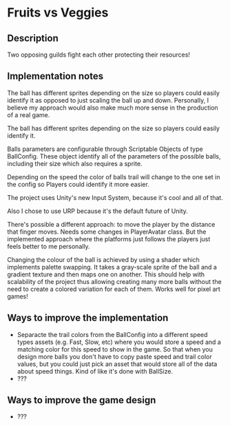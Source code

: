 # Fruits vs Veggies

## Description

Two opposing guilds fight each other protecting their resources!

## Implementation notes

The ball has different sprites depending on the size so players could easily identify it as opposed to just scaling the ball up and down. 
Personally, I believe my approach would also make much more sense in the production of a real game.

The ball has different sprites depending on the size so players could easily identify it.

Balls parameters are configurable through Scriptable Objects of type BallConfig. These object identify all of the parameters of the possible balls, including their size which also requires a sprite.

Depending on the speed the color of balls trail will change to the one set in the config so Players could identify it more easier.

The project uses Unity's new Input System, because it's cool and all of that.

Also I chose to use URP because it's the default future of Unity.

There's possible a different approach: to move the player by the distance that finger moves. Needs some changes in PlayerAvatar class. 
But the implemented approach where the platforms just follows the players just feels better to me personally.

Changing the colour of the ball is achieved by using a shader which implements palette swapping. It takes a gray-scale sprite of the ball and a gradient texture and then maps one on another. This should help with scalability of the project thus allowing creating many more balls without the need to create a colored variation for each of them. Works well for pixel art games!

## Ways to improve the implementation

- Separacte the trail colors from the BallConfig into a different speed types assets (e.g. Fast, Slow, etc) where you would store a speed and a matching color for this speed to show in the game. So that when you design more balls you don't have to copy paste speed and trail color values, but you could just pick an asset that would store all of the data about speed things. Kind of like it's done with BallSize.
- ???

## Ways to improve the game design

- ???
